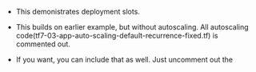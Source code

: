 - This demonistrates deployment slots. 

- This builds on earlier example, but without autoscaling. All autoscaling code(tf7-03-app-auto-scaling-default-recurrence-fixed.tf) is commented out.

- If you want, you can include that as well. Just uncomment out the 